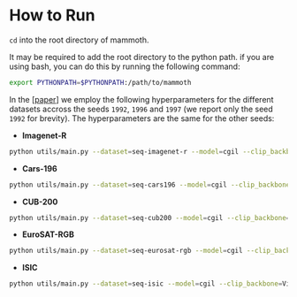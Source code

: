 # How to Run
`cd` into the root directory of mammoth.

It may be required to add the root directory to the python path. if you are using bash, you can do this by running the following command:
```bash
export PYTHONPATH=$PYTHONPATH:/path/to/mammoth
```

In the [[paper](https://arxiv.org/abs/2407.15793)] we employ the following hyperparameters for the different datasets accross the seeds `1992`, `1996` and `1997` (we report only the seed `1992` for brevity). The hyperparameters are the same for the other seeds:

- **Imagenet-R**

```bash
python utils/main.py --dataset=seq-imagenet-r --model=cgil --clip_backbone=ViT-L/14 --lr=0.01 --g_models=vae --optim_alignment=adamw --learning_rate_alignment=0.05 --eval_future=1 --seed=1992 --combo_context=1 --gr_vae_n_iters=500 --num_epochs_alignment=60 --permute_classes=1
```

- **Cars-196**

```bash
python utils/main.py --dataset=seq-cars196 --model=cgil --clip_backbone=ViT-L/14 --lr=0.01 --g_models=vae --optim_alignment=adamw --learning_rate_alignment=0.03 --eval_future=1 --seed=1992 --combo_context=1 --gr_vae_n_iters=500 --num_epochs_alignment=60 --permute_classes=1
```

- **CUB-200**

```bash
python utils/main.py --dataset=seq-cub200 --model=cgil --clip_backbone=ViT-L/14 --lr=0.01 --g_models=vae --optim_alignment=adamw --learning_rate_alignment=0.01 --eval_future=1 --seed=1992 --combo_context=1 --gr_vae_n_iters=500 --num_epochs_alignment=60 --permute_classes=1
```

- **EuroSAT-RGB**

```bash
python utils/main.py --dataset=seq-eurosat-rgb --model=cgil --clip_backbone=ViT-L/14 --lr=0.01 --g_models=vae --optim_alignment=adamw --learning_rate_alignment=0.03 --eval_future=1 --seed=1992 --combo_context=1 --gr_vae_n_iters=500 --num_epochs_alignment=150 --permute_classes=1
```

- **ISIC**

```bash
python utils/main.py --dataset=seq-isic --model=cgil --clip_backbone=ViT-L/14 --lr=0.01 --g_models=vae --optim_alignment=adamw --learning_rate_alignment=0.05 --eval_future=1 --seed=1992 --combo_context=1 --gr_vae_n_iters=750 --num_epochs_alignment=150 --permute_classes=1
```
